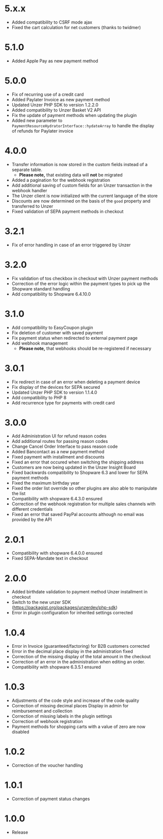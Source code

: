 # 5.x.x
* Added compatibility to CSRF mode ajax
* Fixed the cart calculation for net customers (thanks to twidmer)

# 5.1.0
* Added Apple Pay as new payment method

# 5.0.0
* Fix of recurring use of a credit card
* Added Paylater Invoice as new payment method
* Updated Unzer PHP SDK to version 1.2.2.0
* Added compatibility to Unzer Basket V2 API
* Fix the update of payment methods when updating the plugin
* Added new parameter to `PaymentResourceHydratorInterface::hydateArray` to handle the display of refunds for Paylater invoice

# 4.0.0
* Transfer information is now stored in the custom fields instead of a separate table.
  * **Please note,** that existing data will **not** be migrated
* Added a pagination for the webhook registration
* Add additional saving of custom fields for an Unzer transaction in the webhook handler
* The Unzer client is now initialized with the current language of the store
* Discounts are now determined on the basis of the `good` property and transferred to Unzer
* Fixed validation of SEPA payment methods in checkout

# 3.2.1
* Fix of error handling in case of an error triggered by Unzer

# 3.2.0
* Fix validation of tos checkbox in checkout with Unzer payment methods
* Correction of the error logic within the payment types to pick up the Shopware standard handling
* Add compatibility to Shopware 6.4.10.0

# 3.1.0
* Add compatibility to EasyCoupon plugin
* Fix deletion of customer with saved payment
* Fix payment status when redirected to external payment page
* Add webhook management
  * **Please note,** that webhooks should be re-registered if necessary

# 3.0.1
* Fix redirect in case of an error when deleting a payment device
* Fix display of the devices for SEPA secured
* Updated Unzer PHP SDK to version 1.1.4.0
* Add compatibility to PHP 8
* Add recurrence type for payments with credit card

# 3.0.0
* Add Administration UI for refund reason codes
* Add additional routes for passing reason codes
* Change Cancel Order Interface to pass reason code
* Added Bancontact as a new payment method
* Fixed payment with installment and discounts
* Fixed an error that occured when switching the shipping address
* Customers are now being updated in the Unzer Insight Board
* Fixed backwards compatibility to Shopware 6.3 and lower for SEPA payment methods
* Fixed the maximum birthday year
* Fixed the order list override so other plugins are also able to manipulate the list
* Compatibility with shopware 6.4.3.0 ensured
* Correction of the webhook registration for multiple sales channels with different credentials
* Fixed an error that saved PayPal accounts although no email was provided by the API

# 2.0.1
* Compatibility with shopware 6.4.0.0 ensured
* Fixed SEPA-Mandate text in checkout

# 2.0.0
* Added birthdate validation to payment method Unzer installment in checkout
* Switch to the new unzer SDK (https://packagist.org/packages/unzerdev/php-sdk)
* Error in plugin configuration for inherited settings corrected

# 1.0.4
* Error in Invoice (guaranteed/factoring) for B2B customers corrected
* Error in the decimal place display in the administration fixed
* Correction of the missing display of the total amount in the checkout
* Correction of an error in the administration when editing an order.
* Compatibility with shopware 6.3.5.1 ensured

# 1.0.3
* Adjustments of the code style and increase of the code quality
* Correction of missing decimal places Display in admin for reimbursement and collection
* Correction of missing labels in the plugin settings
* Correction of webhook registration
* Payment methods for shopping carts with a value of zero are now disabled

# 1.0.2
* Correction of the voucher handling

# 1.0.1
* Correction of payment status changes

# 1.0.0
* Release
